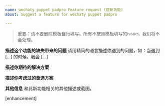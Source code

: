 ```yaml
---
name: wechaty puppet padpro Feature request (提新功能)
about: Suggest a feature for wechaty puppet padpro

---
```


> 重要：请不要删除模板自行填写，所有不按照模板填写的issue，我们将不会处理。

**描述这个功能的缺失带来的问题**
请用精简的语言描述你遇到的问题，如：当遇到 [...] 的时候，我会 [...]

**描述你期待的解决方案**


**描述你考虑过的备选方案**


**其他信息**
和此新功能相关的其他描述或截图。

[enhancement]
